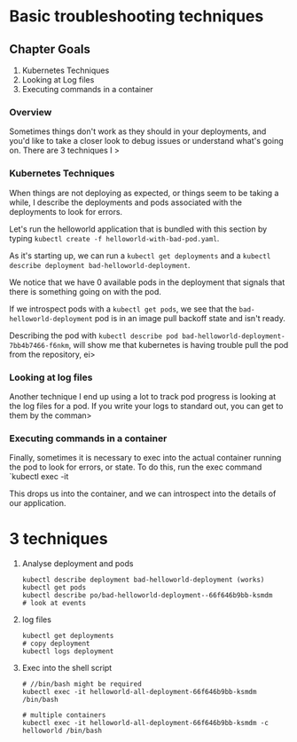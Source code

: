 # Basic troubleshooting techniques

## Chapter Goals
1. Kubernetes Techniques
2. Looking at Log files
3. Executing commands in a container

### Overview
Sometimes things don't work as they should in your deployments, and you'd like to take a closer look to debug issues or understand what's going on. There are 3 techniques I >

### Kubernetes Techniques
When things are not deploying as expected, or things seem to be taking a while, I describe the deployments and pods associated with the deployments to look for errors.

Let's run the helloworld application that is bundled with this section by typing `kubectl create -f helloworld-with-bad-pod.yaml`.

As it's starting up, we can run a `kubectl get deployments` and a `kubectl describe deployment bad-helloworld-deployment`.

We notice that we have 0 available pods in the deployment that signals that there is something going on with the pod.

If we introspect pods with a `kubectl get pods`, we see that the `bad-helloworld-deployment` pod is in an image pull backoff state and isn't ready.

Describing the pod with `kubectl describe pod bad-helloworld-deployment-7bb4b7466-f6nkm`, will show me that kubernetes is having trouble pull the pod from the repository, ei>

### Looking at log files
Another technique I end up using a lot to track pod progress is looking at the log files for a pod. If you write your logs to standard out, you can get to them by the comman>

### Executing commands in a container
Finally, sometimes it is necessary to exec into the actual container running the pod to look for errors, or state. To do this, run the exec command `kubectl exec -it <pod-na>

This drops us into the container, and we can introspect into the details of our application.


# 3 techniques 


1. Analyse deployment and pods

	```
	kubectl describe deployment bad-helloworld-deployment (works) 
	kubectl get pods
	kubectl describe po/bad-helloworld-deployment--66f646b9bb-ksmdm
	# look at events 
	```
2. log files

	```
	kubectl get deployments
	# copy deployment 
	kubectl logs deployment
	```

3. Exec into the shell script
 
	```
	# //bin/bash might be required 
	kubectl exec -it helloworld-all-deployment-66f646b9bb-ksmdm /bin/bash
	
	# multiple containers
	kubectl exec -it helloworld-all-deployment-66f646b9bb-ksmdm -c helloworld /bin/bash
	```
